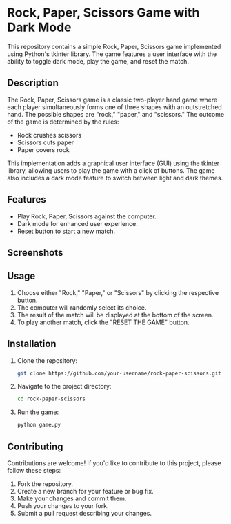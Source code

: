 # Rock, Paper, Scissors Game with Dark Mode

This repository contains a simple Rock, Paper, Scissors game implemented using Python's tkinter library. The game features a user interface with the ability to toggle dark mode, play the game, and reset the match.


## Description

The Rock, Paper, Scissors game is a classic two-player hand game where each player simultaneously forms one of three shapes with an outstretched hand. The possible shapes are "rock," "paper," and "scissors." The outcome of the game is determined by the rules:
- Rock crushes scissors
- Scissors cuts paper
- Paper covers rock

This implementation adds a graphical user interface (GUI) using the tkinter library, allowing users to play the game with a click of buttons. The game also includes a dark mode feature to switch between light and dark themes.

## Features

- Play Rock, Paper, Scissors against the computer.
- Dark mode for enhanced user experience.
- Reset button to start a new match.

## Screenshots


## Usage

1. Choose either "Rock," "Paper," or "Scissors" by clicking the respective button.
2. The computer will randomly select its choice.
3. The result of the match will be displayed at the bottom of the screen.
4. To play another match, click the "RESET THE GAME" button.

## Installation

1. Clone the repository:
   ```bash
   git clone https://github.com/your-username/rock-paper-scissors.git
   ```

2. Navigate to the project directory:
   ```bash
   cd rock-paper-scissors
   ```

3. Run the game:
   ```bash
   python game.py
   ```

## Contributing

Contributions are welcome! If you'd like to contribute to this project, please follow these steps:

1. Fork the repository.
2. Create a new branch for your feature or bug fix.
3. Make your changes and commit them.
4. Push your changes to your fork.
5. Submit a pull request describing your changes.

